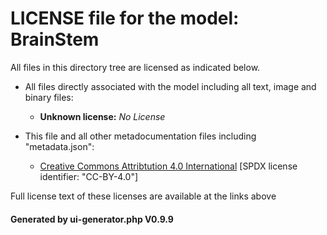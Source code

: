 # LICENSE file for the model: BrainStem

All files in this directory tree are licensed as indicated below.

* All files directly associated with the model including all text, image and binary files:

  * **Unknown license:** _No License_

* This file and all other metadocumentation files including "metadata.json":

  * [Creative Commons Attribtution 4.0 International]("https://creativecommons.org/licenses/by-nd/4.0/legalcode") [SPDX license identifier: "CC-BY-4.0"]

Full license text of these licenses are available at the links above

#### Generated by ui-generator.php V0.9.9